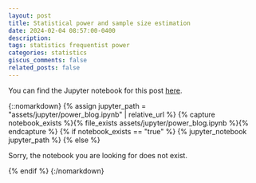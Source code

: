 ```yaml
---
layout: post
title: Statistical power and sample size estimation
date: 2024-02-04 08:57:00-0400
description: 
tags: statistics frequentist power
categories: statistics
giscus_comments: false
related_posts: false
---
```


You can find the Jupyter notebook for this post [here](https://github.com/harrymatthews50/harrymatthews50.github.io/blob/master/assets/jupyter/power_blog.ipynb).

{::nomarkdown} 
{% assign jupyter_path = "assets/jupyter/power_blog.ipynb" | relative_url %} 
{% capture notebook_exists %}{% file_exists assets/jupyter/power_blog.ipynb %}{% endcapture %} 
{% if notebook_exists == "true" %} 
{% jupyter_notebook jupyter_path %} 
{% else %}
<p>Sorry, the notebook you are looking for does not exist.</p>
{% endif %} 
{:/nomarkdown}



